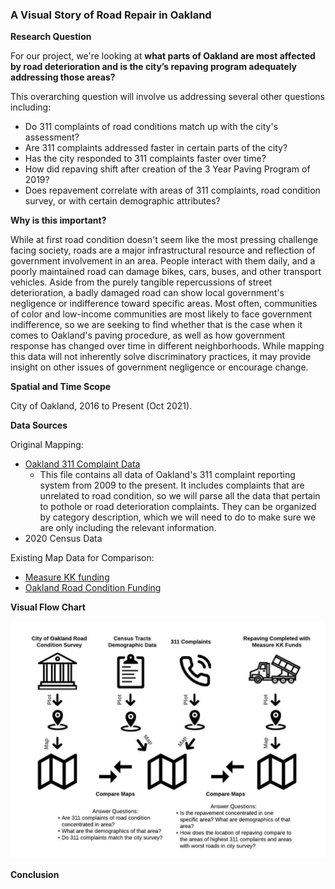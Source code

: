 ### A Visual Story of Road Repair in Oakland 

**Research Question**

For our project, we're looking at **what parts of Oakland are most affected by road deterioration and is the city’s repaving program adequately addressing those areas?**

This overarching question will involve us addressing several other questions including: 

- Do 311 complaints of road conditions match up with the city's assessment?
- Are 311 complaints addressed faster in certain parts of the city? 
- Has the city responded to 311 complaints faster over time? 
- How did repaving shift after creation of the 3 Year Paving Program of 2019? 
- Does repavement correlate with areas of 311 complaints, road condition survey, or with certain demographic attributes? 

**Why is this important?**

While at first road condition doesn't seem like the most pressing challenge facing society, roads are a major infrastructural resource and reflection of government involvement in an area. People interact with them daily, and a poorly maintained road can damage bikes, cars, buses, and other transport vehicles. Aside from the purely tangible repercussions of street deterioration, a badly damaged road can show local government's negligence or indifference toward specific areas. Most often, communities of color and low-income communities are most likely to face government indifference, so we are seeking to find whether that is the case when it comes to Oakland's paving procedure, as well as how government response has changed over time in different neighborhoods. While mapping this data will not inherently solve discriminatory practices, it may provide insight on other issues of government negligence or encourage change.

**Spatial and Time Scope**

City of Oakland, 2016 to Present (Oct 2021). 

**Data Sources**

Original Mapping:
- [Oakland 311 Complaint Data](https://data.oaklandca.gov/Infrastructure/Service-requests-received-by-the-Oakland-Call-Cent/quth-gb8e)
    * This file contains all data of Oakland's 311 complaint reporting system from 2009 to the present. It includes complaints that are unrelated to road condition, so we will parse all the data that pertain to pothole or road deterioration complaints. They can be organized by category description, which we will need to do to make sure we are only including the relevant information.
- 2020 Census Data

Existing Map Data for Comparison:
- [Measure KK funding](https://oakgis.maps.arcgis.com/apps/webappviewer/index.html?id=dbd0e3cbe71b4fa1abbaa33ab1b00deb)
- [Oakland Road Condition Funding](https://oakgis.maps.arcgis.com/apps/webappviewer/index.html?id=d56c2b6ae597493b813be96015ae73b3)

**Visual Flow Chart**

 <img src="https://github.com/maryalicewilliams/Nick_MaryAlice_Potholes/blob/main/Group%20Assignments/Images/Data%20Flow%20Chart.jpeg" width="700">

**Conclusion**
